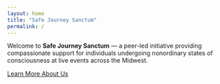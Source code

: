 ```yaml
---
layout: home
title: "Safe Journey Sanctum"
permalink: /
---
```


Welcome to **Safe Journey Sanctum** — a peer-led initiative providing compassionate support for individuals undergoing nonordinary states of consciousness at live events across the Midwest.

[Learn More About Us](about)
